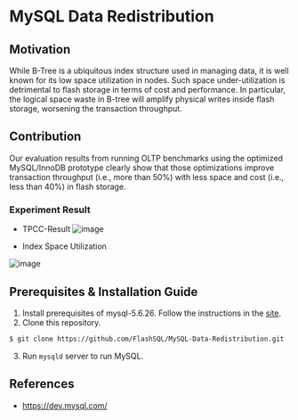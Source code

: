 # MySQL Data Redistribution

## Motivation
While B-Tree is a ubiquitous index structure used in managing data, it is well known for its low space utilization in nodes. Such space under-utilization is detrimental to flash storage in terms of cost and performance. In particular, the logical space waste in B-tree will amplify physical writes inside flash storage, worsening the transaction throughput.

## Contribution
Our evaluation results from running OLTP benchmarks using the optimized MySQL/InnoDB prototype clearly show that those optimizations improve transaction throughput (i.e., more than 50%) with less space and cost (i.e., less than 40%) in flash storage.

### Experiment Result
- TPCC-Result
![image](https://user-images.githubusercontent.com/55489991/145993724-fc77122f-f276-4b74-81bb-e98004c64339.png)

- Index Space Utilization

![image](https://user-images.githubusercontent.com/55489991/145994040-af8c83d5-0dab-4e35-b329-53c66dbe7b6b.png)


## Prerequisites & Installation Guide

1. Install prerequisites of mysql-5.6.26. Follow the instructions in the [site](https://github.com/LeeBohyun/mysql-tpcc/blob/master/installation_guide/multi-mysql-tpcc.md).
2. Clone this repository.
```bash
$ git clone https://github.com/FlashSQL/MySQL-Data-Redistribution.git
```
3. Run ``mysqld`` server to run MySQL.

## References
- https://dev.mysql.com/
